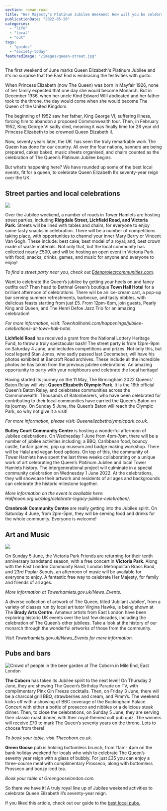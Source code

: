 ```yaml
---
section: roman-road
title: "Her Majesty's Platinum Jubilee Weekend: How will you be celebrating?"
publicationDate: "2022-05-20"
categories: 
  - "life"
  - "local"
  - "out"
tags: 
  - "guides"
  - "society-today"
featuredImage: "/images/queen-street.jpg"
---
```


The first weekend of June marks Queen Elizabeth's Platinum Jubilee and it's no surprise that the East End is embracing the festivities with gusto.

When Princess Elizabeth (now The Queen) was born in Mayfair 1926, none of her family expected that one day she would become Monarch. But in December 1936, when her uncle Kind Edward WIII abdicated and her father took to the throne, the day would come when she would become The Queen of the United Kingdom. 

The beginning of 1952 saw her father, King George VI, suffering illness, forcing him to abandon a proposed Commonwealth tour. Then, in February 1952, King George VI sadly died, meaning it was finally time for 26 year old Princess Elizabeth to be crowned Queen Elizabeth II. 

Now, seventy years later, the UK  has seen the truly remarkable work The Queen has done for our country. All over the four nations, banners are being prepared, cakes baked, music sheets organised, and chairs counted as the celebration of The Queen’s Platinum Jubilee begins.

But what’s happening here? We have rounded up some of the best local events, fit for a queen, to celebrate Queen Elizabeth II’s seventy-year reign over the UK.

## Street parties and local celebrations

![](/images/jubilee-party-number-2-edit-1024x683.jpg)

Over the Jubilee weekend, a number of roads in Tower Hamlets are hosting street parties, including **Ridgdale Street, Lichfield Road, and Victoria Park**. Streets will be lined with tables and chairs, for everyone to enjoy some tasty snacks in celebration. There will be a number of competitions taking place, with opportunities to channel your inner Mary Berry or Vincent Van Gogh. These include: best cake; best model of a royal; and, best crown made of waste materials. Not only that, but the local community has collected nearly £500, and will be hosting an open event in Victoria Park with food, snacks, drinks, games, and music for anyone and everyone to enjoy! 

_To find a street party near you, check out [Edenprojectcommunities.com](https://www.edenprojectcommunities.com/the-big-lunch-map)_.

Want to celebrate the Queen’s jubilee by getting your heels on and fancy outfits out? Then head to Bethnal Green’s boutique **Town Hall Hotel** for a brilliant afternoon of celebrations. There will be an ice-cream cart, a pop-up bar serving summer refreshments, barbecue, and tasty nibbles, with delicious feasts starting from just £5. From 12pm-6pm, join guests, Pearly King and Queen, and The Henri Defoe Jazz Trio for an amazing celebration! 

_For more information, visit: Townhallhotel.com/happenings/jubilee-celebrations-at-town-hall-hotel_.

**Lichfield Road** has received a grant from the National Lottery Heritage Fund, to throw a truly spectacular bash! The street party is from 12pm-9pm on Saturday 4 June, and includes competitions and prizes. Not only this, but local legend Stan Jones, who sadly passed last Decemeber, will have his photos exhibited at Bancroft Road archives. These include all the incredible photos he has taken from the previous jubilee celebrations. An amazing opportunity to party with your neighbours and celebrate the local heritage!

Having started its journey on the 11 May, The Birmingham 2022 Queens’ Baton Relay will visit **Queen Elizabeth Olympic Park**. It is the 16th official Queen’s Baton Relay, and celebrates communities across the Commonwealth. Thousands of Batonbearers, who have been celebrated for contributing to their local communities have carried the Queen’s Baton on its journey. On Sunday 5 June, the Queen’s Baton will reach the Olympic Park, so why not give it a visit!

_For more information, please visit: Queenelizabetholympicpark.co.uk._

**Butley Court Community Centre** is hosting a wonderful afternoon of Jubilee celebrations. On Wednesday 1 June from 4pm-7pm, there will be a number of jubilee activities including; a BBQ, Caribbean food, bouncy castle, funfair games, pop up museum and badge making workshop. There will be Halal and vegan food options. On top of this, the community of Tower Hamlets have spent the last three weeks collaborating on a unique work of art celebrating the Queen’s Platinum Jubilee and local Tower Hamlets history. The intergenerational project will culminate in a special community celebration on Wednesday 1 June 2022. At the celebrations, they will showcase their artwork and residents of all ages and backgrounds can celebrate the historic milestone together.

_More information on the event is available here: Halfmoon.org.uk/blog/celebrate-legacy-jubilee-celebration/_.

**Cranbrook Community Centre** are really getting into the Jubilee spirit. On Saturday 4 June, from 2pm-5pm, they will be serving food and drinks for the whole community. Everyone is welcome!

## Art and Music

![](/images/Victoria-park-edited-1024x683.jpg)

On Sunday 5 June, the Victoria Park Friends are returning for their tenth anniversary bandstand season, with a free concert in **Victoria Park**. Along with the East London Community Band, London Metropolitan Brass Band, and 23rd Poplar Scouts, an afternoon of music will be available for everyone to enjoy. A fantastic free way to celebrate Her Majesty, for family and friends of all ages.

_More information at Towerhamlets.gov.uk/News\_Events._

A diverse collection of artwork of The Queen, titled ‘Jubilant Jubilee’, from a variety of classes run by local art tutor Virgina Hawke, is being shown at The **Brady Arts Centre**. Amateur artists from East London have been exploring historic UK events over the last few decades, including the celebration of The Queen’s other jubilees. Take a look at the history of our monarch through the wonderful artworks of those from the community.

_Visit Towerhamlets.gov.uk/News\_Events for more information._

## Pubs and bars

![Crowd of people in the beer garden at The Coborn in Mile End, East London](/images/bow-coborn-pub-beer-garden-1024x682.gif)

**The Coborn** has taken its Jubilee spirit to the next level! On Thursday 2 June, they are showing The Queen’s Birthday Parade on TV, with complimentary Pink Gin Freeze cocktails. Then, on Friday 3 June, there will be a charcoal grill BBQ, strawberries and cream, and Pimm’s. The weekend kicks off with a showing of BBC coverage of the Buckingham Palace Concert with either a bottle of prosecco and nibbles or a delicious steak dinner. Then, to close the celebrations, on Sunday 5 June, they are serving their classic roast dinner, with their royal-themed cult pub quiz. The winners will receive £70 to mark The Queen’s seventy years on the throne. Lots to choose from there!

_To book your table, visit Thecoborn.co.uk._

**Green Goose** pub is holding bottomless brunch, from 11am- 4pm on the bank holiday weekend for locals who wish to celebrate The Queen’s seventy year reign with a glass of bubbly. For just £35 you can enjoy a three-course meal with complimentary Prosseco, along with bottomless Prosseco and boozy iced tea.

_Book your table at Greengooselondon.com._

So there we have it! A truly royal line up of Jubilee weekend activities to celebrate Queen Elizabeth II’s seventy-year reign. 

If you liked this article, check out our guide to the [best local pubs.](https://romanroadlondon.com/best-local-pubs/)


